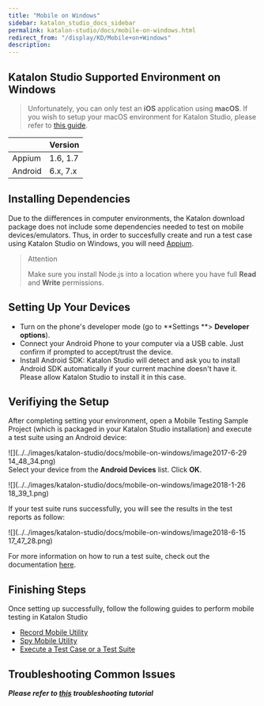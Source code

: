 ```yaml
---
title: "Mobile on Windows" 
sidebar: katalon_studio_docs_sidebar
permalink: katalon-studio/docs/mobile-on-windows.html 
redirect_from: "/display/KD/Mobile+on+Windows" 
description: 
---
```

Katalon Studio Supported Environment on Windows
-----------------------------------------------

> Unfortunately, you can only test an **iOS** application using **macOS**. If you wish to setup your macOS environment for Katalon Studio, please refer to [this guide](/x/9AXR).

|   | Version |
| --- | --- |
| Appium | 1.6, 1.7 |
| Android | 6.x, 7.x |

Installing Dependencies
-----------------------

Due to the diifferences in computer environments, the Katalon download package does not include some dependencies needed to test on mobile devices/emulators. Thus, in order to succesfully create and run a test case using Katalon Studio on Windows, you will need [Appium](http://appium.io/downloads.html).

> Attention
> 
> Make sure you install Node.js into a location where you have full **Read** and **Write** permissions.

Setting Up Your Devices
-----------------------

*   Turn on the phone's developer mode (go to **Settings **> **Developer options**).
*   Connect your Android Phone to your computer via a USB cable. Just confirm if prompted to accept/trust the device.
*   Install Android SDK: Katalon Studio will detect and ask you to install Android SDK automatically if your current machine doesn't have it. Please allow Katalon Studio to install it in this case.

Verifiying the Setup
--------------------

After completing setting your environment, open a Mobile Testing Sample Project (which is packaged in your Katalon Studio installation) and execute a test suite using an Android device: 

![](../../images/katalon-studio/docs/mobile-on-windows/image2017-6-29 14_48_34.png)  
Select your device from the **Android Devices** list. Click **OK**. 

![](../../images/katalon-studio/docs/mobile-on-windows/image2018-1-26 18_39_1.png)

If your test suite runs successfully, you will see the results in the test reports as follow:

![](../../images/katalon-studio/docs/mobile-on-windows/image2018-6-15 17_47_28.png)

For more information on how to run a test suite, check out the documentation [here](/pages/viewpage.action?pageId=786668).

Finishing Steps
---------------

Once setting up successfully, follow the following guides to perform mobile testing in Katalon Studio

*   [Record Mobile Utility](/display/KD/Record+Mobile+Utility)
*   [Spy Mobile Utility](/display/KD/Spy+Mobile+Utility)
*   [Execute a Test Case or a Test Suite](/display/KD/Execute+a+Test+Case+or+a+Test+Suite)

Troubleshooting Common Issues
-----------------------------

_**Please refer to [this](/display/KD/Troubleshooting+automated+mobile+testing) troubleshooting tutorial**_